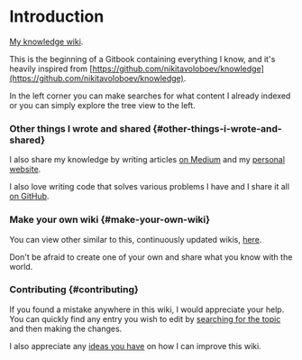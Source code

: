 # Introduction

[My knowledge wiki](https://wiki.omar.engineer).

This is the beginning of a Gitbook containing everything I know, and it's heavily inspired from [https://github.com/nikitavoloboev/knowledge](https://github.com/nikitavoloboev/knowledge).

In the left corner you can make searches for what content I already indexed or you can simply explore the tree view to the left.

### Other things I wrote and shared {#other-things-i-wrote-and-shared}

I also share my knowledge by writing articles [on Medium](https://medium.com/@obahareth) and my [personal website](https://omar.engineer).

I also love writing code that solves various problems I have and I share it all [on GitHub](https://github.com/obahareth).

### Make your own wiki {#make-your-own-wiki}

You can view other similar to this, continuously updated wikis, [here](https://github.com/RichardLitt/meta-knowledge#readme).

Don't be afraid to create one of your own and share what you know with the world.

### Contributing {#contributing}

If you found a mistake anywhere in this wiki, I would appreciate your help. You can quickly find any entry you wish to edit by [searching for the topic](https://github.com/obahareth/knowledge/find/master) and then making the changes.

I also appreciate any [ideas you have](https://github.com/obahareth/knowledge/issues/new) on how I can improve this wiki.  



